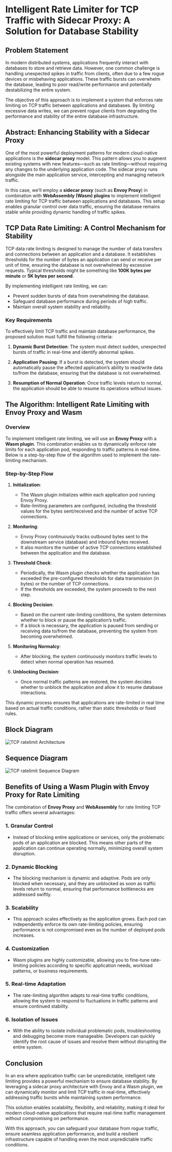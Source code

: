 # Intelligent Rate Limiter for TCP Traffic with Sidecar Proxy: A Solution for Database Stability

## Problem Statement

In modern distributed systems, applications frequently interact with databases to store and retrieve data. However, one common challenge is handling unexpected spikes in traffic from clients, often due to a few rogue devices or misbehaving applications. These traffic bursts can overwhelm the database, leading to poor read/write performance and potentially destabilizing the entire system.

The objective of this approach is to implement a system that enforces rate limiting on TCP traffic between applications and databases. By limiting excessive data writes, we can prevent rogue clients from degrading the performance and stability of the entire database infrastructure.

## Abstract: Enhancing Stability with a Sidecar Proxy

One of the most powerful deployment patterns for modern cloud-native applications is the **sidecar proxy** model. This pattern allows you to augment existing systems with new features—such as rate limiting—without requiring any changes to the underlying application code. The sidecar proxy runs alongside the main application service, intercepting and managing network traffic.

In this case, we’ll employ a **sidecar proxy** (such as **Envoy Proxy**) in combination with **WebAssembly (Wasm) plugins** to implement intelligent rate limiting for TCP traffic between applications and databases. This setup enables granular control over data traffic, ensuring the database remains stable while providing dynamic handling of traffic spikes.

## TCP Data Rate Limiting: A Control Mechanism for Stability

TCP data rate limiting is designed to manage the number of data transfers and connections between an application and a database. It establishes thresholds for the number of bytes an application can send or receive per unit of time, ensuring the database is not overwhelmed by excessive requests. Typical thresholds might be something like **100K bytes per minute** or **5K bytes per second**.

By implementing intelligent rate limiting, we can:

- Prevent sudden bursts of data from overwhelming the database.
- Safeguard database performance during periods of high traffic.
- Maintain overall system stability and reliability.

### Key Requirements

To effectively limit TCP traffic and maintain database performance, the proposed solution must fulfill the following criteria:

1. **Dynamic Burst Detection**: The system must detect sudden, unexpected bursts of traffic in real-time and identify abnormal spikes.
  
2. **Application Pausing**: If a burst is detected, the system should automatically pause the affected application’s ability to read/write data to/from the database, ensuring that the database is not overwhelmed.

3. **Resumption of Normal Operation**: Once traffic levels return to normal, the application should be able to resume its operations without issues.

## The Algorithm: Intelligent Rate Limiting with Envoy Proxy and Wasm

### Overview

To implement intelligent rate limiting, we will use an **Envoy Proxy** with a **Wasm plugin**. This combination enables us to dynamically enforce rate limits for each application pod, responding to traffic patterns in real-time. Below is a step-by-step flow of the algorithm used to implement the rate-limiting mechanism.

### Step-by-Step Flow

1. **Initialization**:
   - The Wasm plugin initializes within each application pod running Envoy Proxy.
   - Rate-limiting parameters are configured, including the threshold values for the bytes sent/received and the number of active TCP connections.

2. **Monitoring**:
   - Envoy Proxy continuously tracks outbound bytes sent to the downstream service (database) and inbound bytes received.
   - It also monitors the number of active TCP connections established between the application and the database.

3. **Threshold Check**:
   - Periodically, the Wasm plugin checks whether the application has exceeded the pre-configured thresholds for data transmission (in bytes) or the number of TCP connections.
   - If the thresholds are exceeded, the system proceeds to the next step.

4. **Blocking Decision**:
   - Based on the current rate-limiting conditions, the system determines whether to block or pause the application’s traffic.
   - If a block is necessary, the application is paused from sending or receiving data to/from the database, preventing the system from becoming overwhelmed.

5. **Monitoring Normalcy**:
   - After blocking, the system continuously monitors traffic levels to detect when normal operation has resumed.
  
6. **Unblocking Decision**:
   - Once normal traffic patterns are restored, the system decides whether to unblock the application and allow it to resume database interactions.

This dynamic process ensures that applications are rate-limited in real time based on actual traffic conditions, rather than static thresholds or fixed rules.

## Block Diagram
![TCP ratelimit Architecture](https://pradeep-ganachari.github.io/blogs/tcp_ratelimit/TcpRateLimitArch.png)

## Sequence Diagram
![TCP ratelimit Sequence Diagram](https://pradeep-ganachari.github.io/blogs/tcp_ratelimit/TcpRateLimitSeq.png)

## Benefits of Using a Wasm Plugin with Envoy Proxy for Rate Limiting

The combination of **Envoy Proxy** and **WebAssembly** for rate limiting TCP traffic offers several advantages:

### 1. **Granular Control**
   - Instead of blocking entire applications or services, only the problematic pods of an application are blocked. This means other parts of the application can continue operating normally, minimizing overall system disruption.

### 2. **Dynamic Blocking**
   - The blocking mechanism is dynamic and adaptive. Pods are only blocked when necessary, and they are unblocked as soon as traffic levels return to normal, ensuring that performance bottlenecks are addressed swiftly.

### 3. **Scalability**
   - This approach scales effectively as the application grows. Each pod can independently enforce its own rate-limiting policies, ensuring performance is not compromised even as the number of deployed pods increases.

### 4. **Customization**
   - Wasm plugins are highly customizable, allowing you to fine-tune rate-limiting policies according to specific application needs, workload patterns, or business requirements.

### 5. **Real-time Adaptation**
   - The rate-limiting algorithm adapts to real-time traffic conditions, allowing the system to respond to fluctuations in traffic patterns and ensure continued stability.

### 6. **Isolation of Issues**
   - With the ability to isolate individual problematic pods, troubleshooting and debugging become more manageable. Developers can quickly identify the root cause of issues and resolve them without disrupting the entire system.

## Conclusion

In an era where application traffic can be unpredictable, intelligent rate limiting provides a powerful mechanism to ensure database stability. By leveraging a sidecar proxy architecture with Envoy and a Wasm plugin, we can dynamically monitor and limit TCP traffic in real-time, effectively addressing traffic bursts while maintaining system performance.

This solution enables scalability, flexibility, and reliability, making it ideal for modern cloud-native applications that require real-time traffic management without compromising on performance.

With this approach, you can safeguard your database from rogue traffic, ensure seamless application performance, and build a resilient infrastructure capable of handling even the most unpredictable traffic conditions.